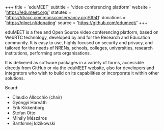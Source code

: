 +++
title = 'eduMEET'
subtitle = 'video conferencing platform'
website = 'https://edumeet.org/'
statutes = 'https://dracc.commonsconservancy.org/0041'
donations = 'https://nlnet.nl/donating'
source = 'https://github.com/edumeet/'
+++

eduMEET is a free and Open Source video conferencing platform, based on WebRTC technology, developed by and for the Research and Education community. It is easy to use, highly focused on security and privacy, and tailored for the needs of NRENs, schools, colleges, universities, research institutions, performing arts organisations.

It is delivered as software packages in a variety of forms, accessible directly from GitHub or via the eduMEET website, also for developers and integrators who wish to build on its capabilities or incorporate it within other solutions.

Board:
 * Claudio Allocchio (chair)
 * Gyöngyi Horváth
 * Erik Kikkenborg
 * Stefan Otto
 * Mihály Mészáros
 * Bartłomiej Idzikowski
